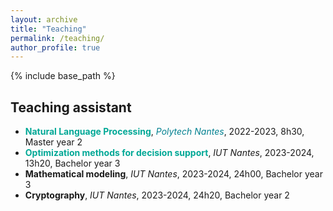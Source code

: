 ```yaml
---
layout: archive
title: "Teaching"
permalink: /teaching/
author_profile: true
---
```


{% include base_path %}

Teaching assistant
---------
* **<span style="color: #00a896">Natural Language Processing</span>**, *<span style="color: #028090">Polytech Nantes</span>*, 2022-2023, 8h30, Master year 2
* **<span style="color: #00a896">Optimization methods for decision support</span>**, *IUT Nantes*, 2023-2024, 13h20, Bachelor year 3
* **Mathematical modeling**, *IUT Nantes*, 2023-2024, 24h00, Bachelor year 3
* **Cryptography**, *IUT Nantes*, 2023-2024, 24h20, Bachelor year 2
